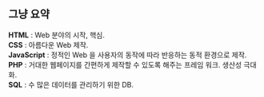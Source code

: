 ## 그냥 요약

**HTML** : Web 분야의 시작, 핵심.  
**CSS** : 아름다운 Web 제작.  
**JavaScript** : 정적인 Web 을 사용자의 동작에 따라 반응하는 동적 환경으로 제작.  
**PHP** : 거대한 웹페이지를 간편하게 제작할 수 있도록 해주는 프레임 워크. 생산성 극대화.  
**SQL** : 수 많은 데이터를 관리하기 위한 DB.  
